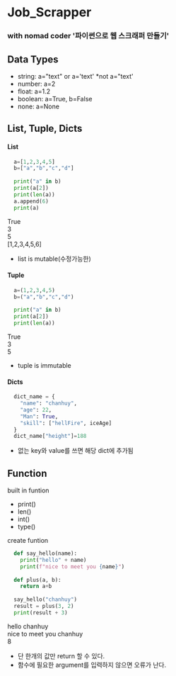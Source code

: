 # Job_Scrapper
### with nomad coder '파이썬으로 웹 스크래퍼 만들기'

## Data Types
- string: a="text" or a='text' *not a="text'
- number: a=2
- float: a=1.2
- boolean: a=True, b=False
- none: a=None

## List, Tuple, Dicts
#### List
```python
  a=[1,2,3,4,5]
  b=["a","b","c","d"]
  
  print("a" in b)
  print(a[2])
  print(len(a))
  a.append(6)
  print(a)
```
True    
3    
5    
[1,2,3,4,5,6]    
- list is mutable(수정가능한)
#### Tuple
```python
  a=(1,2,3,4,5)
  b=("a","b","c","d")
  
  print("a" in b)
  print(a[2])
  print(len(a))
```
True    
3    
5    
- tuple is immutable
#### Dicts
```python
  dict_name = {
    "name": "chanhuy",
    "age": 22,
    "Man": True,
    "skill": ["hellFire", iceAge]
  }
  dict_name["height"]=188
```
- 없는 key와 value를 쓰면 해당 dict에 추가됨

## Function
built in funtion
- print()
- len()
- int()
- type()

create funtion
```python
  def say_hello(name):
    print("hello" + name)
    print(f"nice to meet you {name}")
    
  def plus(a, b):
    return a+b
    
  say_hello("chanhuy")
  result = plus(3, 2)
  print(result + 3)
```
hello chanhuy   
nice to meet you chanhuy    
8    
- 단 한개의 값만 return 할 수 있다.
- 함수에 필요한 argument를 입력하지 않으면 오류가 난다.





